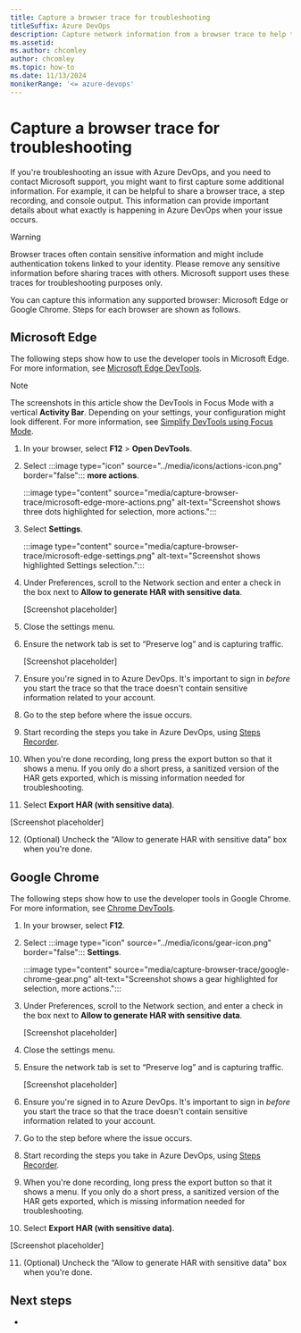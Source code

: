 ```yaml
---
title: Capture a browser trace for troubleshooting
titleSuffix: Azure DevOps
description: Capture network information from a browser trace to help troubleshoot issues with Azure DevOps.
ms.assetid: 
ms.author: chcomley
author: chcomley
ms.topic: how-to
ms.date: 11/13/2024
monikerRange: '<= azure-devops'
---
```


# Capture a browser trace for troubleshooting

If you're troubleshooting an issue with Azure DevOps, and you need to contact Microsoft support, you might want to first capture some additional information. For example, it can be helpful to share a browser trace, a step recording, and console output. This information can provide important details about what exactly is happening in Azure DevOps when your issue occurs.

> [!WARNING]
> Browser traces often contain sensitive information and might include authentication tokens linked to your identity. Please remove any sensitive information before sharing traces with others. Microsoft support uses these traces for troubleshooting purposes only.

You can capture this information any supported browser: Microsoft Edge or Google Chrome. Steps for each browser are shown as follows.

## Microsoft Edge

The following steps show how to use the developer tools in Microsoft Edge. For more information, see [Microsoft Edge DevTools](/microsoft-edge/devtools-guide-chromium).

> [!NOTE]
> The screenshots in this article show the DevTools in Focus Mode with a vertical **Activity Bar**. Depending on your settings, your configuration might look different. For more information, see [Simplify DevTools using Focus Mode](/microsoft-edge/devtools-guide-chromium/experimental-features/focus-mode).

1. In your browser, select **F12** > **Open DevTools**.
2. Select :::image type="icon" source="../media/icons/actions-icon.png" border="false"::: **more actions**.

   :::image type="content" source="media/capture-browser-trace/microsoft-edge-more-actions.png" alt-text="Screenshot shows three dots highlighted for selection, more actions.":::

3. Select **Settings**.

   :::image type="content" source="media/capture-browser-trace/microsoft-edge-settings.png" alt-text="Screenshot shows highlighted Settings selection.":::

4. Under Preferences, scroll to the Network section and enter a check in the box next to **Allow to generate HAR with sensitive data**.

   [Screenshot placeholder]

5. Close the settings menu.
6. Ensure the network tab is set to “Preserve log” and is capturing traffic.

   [Screenshot placeholder]

7. Ensure you're signed in to Azure DevOps. It's important to sign in _before_ you start the trace so that the trace doesn't contain sensitive information related to your account.
8. Go to the step before where the issue occurs.
9. Start recording the steps you take in Azure DevOps, using [Steps Recorder](https://support.microsoft.com/windows/record-steps-to-reproduce-a-problem-46582a9b-620f-2e36-00c9-04e25d784e47).
10. When you're done recording, long press the export button so that it shows a menu. If you only do a short press, a sanitized version of the HAR gets exported, which is missing information needed for troubleshooting.
11. Select **Export HAR (with sensitive data)**.	 

   [Screenshot placeholder]

12. (Optional) Uncheck the “Allow to generate HAR with sensitive data” box when you're done.

## Google Chrome

The following steps show how to use the developer tools in Google Chrome. For more information, see [Chrome DevTools](https://developers.google.com/web/tools/chrome-devtools).

1. In your browser, select **F12**.
2. Select :::image type="icon" source="../media/icons/gear-icon.png" border="false"::: **Settings**.

   :::image type="content" source="media/capture-browser-trace/google-chrome-gear.png" alt-text="Screenshot shows a gear highlighted for selection, more actions.":::

3. Under Preferences, scroll to the Network section, and enter a check in the box next to **Allow to generate HAR with sensitive data**.

   [Screenshot placeholder]

4. Close the settings menu.
5. Ensure the network tab is set to “Preserve log” and is capturing traffic.

   [Screenshot placeholder]

6. Ensure you're signed in to Azure DevOps. It's important to sign in _before_ you start the trace so that the trace doesn't contain sensitive information related to your account.
7. Go to the step before where the issue occurs.
8. Start recording the steps you take in Azure DevOps, using [Steps Recorder](https://support.microsoft.com/windows/record-steps-to-reproduce-a-problem-46582a9b-620f-2e36-00c9-04e25d784e47).
9. When you're done recording, long press the export button so that it shows a menu. If you only do a short press, a sanitized version of the HAR gets exported, which is missing information needed for troubleshooting.
10. Select **Export HAR (with sensitive data)**.	 

   [Screenshot placeholder]

11. (Optional) Uncheck the “Allow to generate HAR with sensitive data” box when you're done.

## Next steps

-


